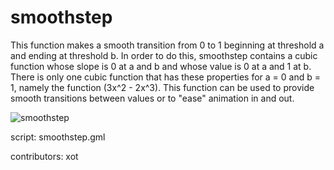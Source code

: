 smoothstep
==========

This function makes a smooth transition from 0 to 1 beginning at 
threshold a and ending at threshold b. In order to do this, 
smoothstep contains a cubic function whose slope is 0 at a and b 
and whose value is 0 at a and 1 at b. There is only one cubic 
function that has these properties for a = 0 and b = 1, namely 
the function \(3x^2 - 2x^3\). This function can be used to provide 
smooth transitions between values or to "ease" animation in and out.

![smoothstep](/images/smoothstep1.gif "smoothstep")

script: smoothstep.gml

contributors: xot
